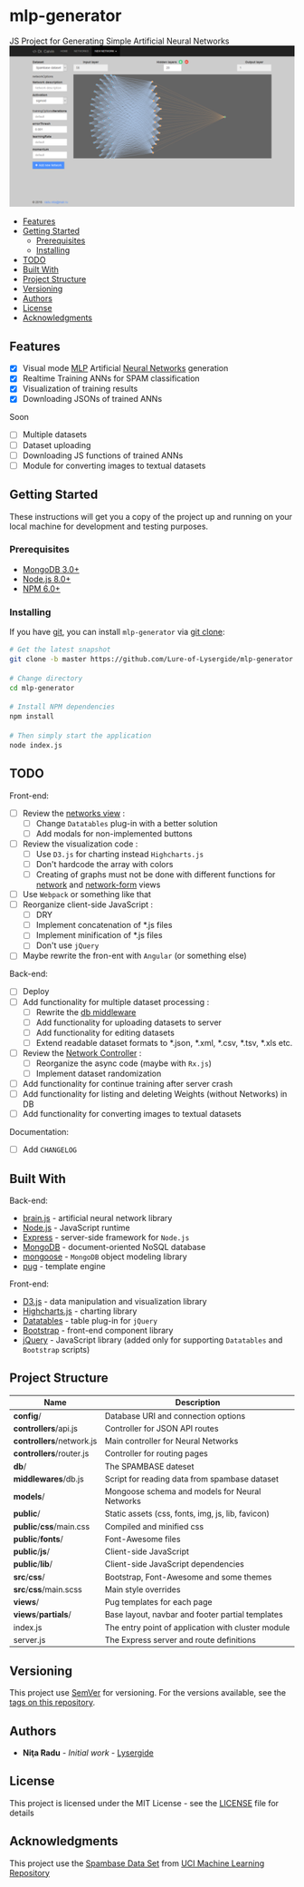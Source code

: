 # mlp-generator

JS Project for Generating Simple Artificial Neural Networks
![Logo](logo.png "Screenshot")

  - [Features](#features)
  - [Getting Started](#getting-started)
    - [Prerequisites](#prerequisites)
    - [Installing](#installing)
  - [TODO](#todo)
  - [Built With](#built-with)
  - [Project Structure](#project-structure)
  - [Versioning](#versioning)
  - [Authors](#authors)
  - [License](#license)
  - [Acknowledgments](#acknowledgments)

## Features

- [x] Visual mode [MLP](https://en.wikipedia.org/wiki/Multilayer_perceptron) Artificial [Neural Networks](https://en.wikipedia.org/wiki/Artificial_neural_network) generation
- [x] Realtime Training ANNs for SPAM classification
- [x] Visualization of training results
- [x] Downloading JSONs of trained ANNs

Soon
- [ ] Multiple datasets
- [ ] Dataset uploading
- [ ] Downloading JS functions of trained ANNs
- [ ] Module for converting images to textual datasets

## Getting Started

These instructions will get you a copy of the project up and running on your local machine for development and testing purposes.

### Prerequisites

- [MongoDB 3.0+](https://mongodb.org/downloads)
- [Node.js 8.0+](https://nodejs.org/en/download)
- [NPM 6.0+](https://www.npmjs.com/get-npm)

### Installing

If you have [git](https://git-scm.com), you can install `mlp-generator` via [git clone](https://git-scm.com/docs/git-clone):

```bash
# Get the latest snapshot
git clone -b master https://github.com/Lure-of-Lysergide/mlp-generator

# Change directory
cd mlp-generator

# Install NPM dependencies
npm install

# Then simply start the application
node index.js
```

## TODO

Front-end:
- [ ] Review the [networks view](views/networks.pug) :
  - [ ] Change `Datatables` plug-in with a better solution
  - [ ] Add modals for non-implemented buttons
- [ ] Review the visualization code :
  - [ ] Use `D3.js` for charting instead `Highcharts.js`
  - [ ] Don't hardcode the array with colors
  - [ ] Creating of graphs must not be done with different functions for [network](views/network.pug) and [network-form](views/network-form.pug) views
- [ ] Use `Webpack` or something like that
- [ ] Reorganize client-side JavaScript :
  - [ ] DRY
  - [ ] Implement concatenation of *.js files
  - [ ] Implement minification of *.js files
  - [ ] Don't use `jQuery`
- [ ] Maybe rewrite the fron-ent with `Angular` (or something else)

Back-end:
- [ ] Deploy
- [ ] Add functionality for multiple dataset processing :
  - [ ] Rewrite the [db middleware](middlewares/db.js)
  - [ ] Add functionality for uploading datasets to server
  - [ ] Add functionality for editing datasets
  - [ ] Extend readable dataset formats to *.json, *.xml, *.csv, *.tsv, *.xls etc.
- [ ] Review the [Network Controller](controllers/network.js) :
  - [ ] Reorganize the async code (maybe with `Rx.js`)
  - [ ] Implement dataset randomization
- [ ] Add functionality for continue training after server crash
- [ ] Add functionality for listing and deleting Weights (without Networks) in DB
- [ ] Add functionality for converting images to textual datasets

Documentation:
- [ ] Add `CHANGELOG`

## Built With

Back-end:
* [brain.js](https://github.com/BrainJS/brain.js) - artificial neural network library
* [Node.js](http://nodejs.org) - JavaScript runtime
* [Express](http://expressjs.com) - server-side framework for `Node.js`
* [MongoDB](https://www.mongodb.com) - document-oriented NoSQL database
* [mongoose](http://mongoosejs.com) - `MongoDB` object modeling library
* [pug](https://pugjs.org) - template engine

Front-end:
* [D3.js](https://d3js.org) - data manipulation and visualization library
* [Highcharts.js](https://highcharts.com) - charting library
* [Datatables](https://datatables.net/) - table plug-in for `jQuery`
* [Bootstrap](https://getbootstrap.com) - front-end component library
* [jQuery](https://jquery.com/) - JavaScript library (added only for supporting `Datatables` and `Bootstrap` scripts)

## Project Structure

| Name                        | Description                                        |
| --------------------------- | -------------------------------------------------- |
| **config**/                 | Database URI and connection options                |
| **controllers**/api.js      | Controller for JSON API routes                     |
| **controllers**/network.js  | Main controller for Neural Networks                |
| **controllers**/router.js   | Controller for routing pages                       |
| **db**/                     | The SPAMBASE dateset                               |
| **middlewares**/db.js       | Script for reading data from spambase dataset      |
| **models**/                 | Mongoose schema and models for Neural Networks     |
| **public**/                 | Static assets (css, fonts, img, js, lib, favicon)  |
| **public**/**css**/main.css | Compiled and minified css                          |
| **public**/**fonts**/       | Font-Awesome files                                 |
| **public**/**js**/          | Client-side JavaScript                             |
| **public**/**lib**/         | Client-side JavaScript dependencies                |
| **src**/**css**/            | Bootstrap, Font-Awesome and some themes            |
| **src**/**css**/main.scss   | Main style overrides                               |
| **views**/                  | Pug templates for each page                        |
| **views**/**partials**/     | Base layout, navbar and footer partial templates   |
| index.js                    | The entry point of application with cluster module |
| server.js                   | The Express server and route definitions           |

## Versioning

This project use [SemVer](http://semver.org/) for versioning. For the versions available, see the [tags on this repository](https://github.com/Lure-of-Lysergide/mlp-generator/tags). 

## Authors

* **Niţa Radu** - *Initial work* - [Lysergide](https://github.com/Lure-of-Lysergide)

## License

This project is licensed under the MIT License - see the [LICENSE](LICENSE) file for details

## Acknowledgments

This project use the [Spambase Data Set](https://archive.ics.uci.edu/ml/datasets/spambase) from [UCI Machine Learning Repository](http://archive.ics.uci.edu/ml)